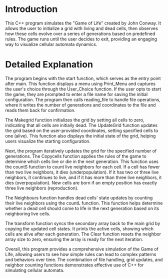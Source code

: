 # Introduction
This C++ program simulates the "Game of Life" created by John Conway. It allows the user to initialize a grid with living and dead cells, then observes how these cells evolve over a series of generations based on predefined rules. The game runs until the user decides to exit, providing an engaging way to visualize cellular automata dynamics.

# Detailed Explanation
The program begins with the start function, which serves as the entry point after main. This function displays a menu using Print_Menu and captures the user's choice through the User_Choice function. If the user opts to start the game, they are prompted to enter a file name for saving the initial configuration. The program then calls reading_file to handle file operations, where it writes the number of generations and coordinates to the file and reads them back for confirmation.

The Makegrid function initializes the grid by setting all cells to zero, indicating that all cells are initially dead. The UpdateGrid function updates the grid based on the user-provided coordinates, setting specified cells to one (alive). This function also displays the initial state of the grid, helping users visualize the starting configuration.

Next, the program iteratively updates the grid for the specified number of generations. The Copycells function applies the rules of the game to determine which cells live or die in the next generation. This function uses the countS function to count live neighbors for each cell. If a cell has fewer than two live neighbors, it dies (underpopulation). If it has two or three live neighbors, it continues to live, and if it has more than three live neighbors, it dies (overpopulation). New cells are born if an empty position has exactly three live neighbors (reproduction).

The Neighbours function handles dead cells' state updates by counting their live neighbors using the countL function. This function helps determine whether a dead cell should come to life in the next generation based on its neighboring live cells.

The transform function syncs the secondary array back to the main grid by copying the updated cell states. It prints the active cells, showing which cells are alive after each generation. The Clear function resets the neighbor array size to zero, ensuring the array is ready for the next iteration.

Overall, this program provides a comprehensive simulation of the Game of Life, allowing users to see how simple rules can lead to complex patterns and behaviors over time. The combination of file handling, grid updates, and neighbor counting functions demonstrates effective use of C++ for simulating cellular automata.






